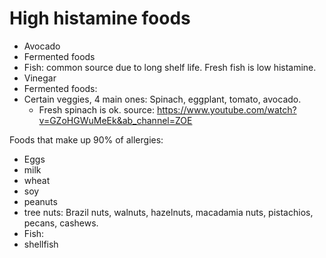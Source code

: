 # High histamine foods

- Avocado
- Fermented foods
- Fish: common source due to long shelf life. Fresh fish is low histamine. 
- Vinegar
- Fermented foods:
- Certain veggies, 4 main ones: Spinach, eggplant, tomato, avocado.
  - Fresh spinach is ok.
source: https://www.youtube.com/watch?v=GZoHGWuMeEk&ab_channel=ZOE

Foods that make up 90% of allergies:
- Eggs
- milk
- wheat
- soy
- peanuts
- tree nuts: Brazil nuts, walnuts, hazelnuts, macadamia nuts, pistachios, pecans, cashews. 
- Fish: 
- shellfish
